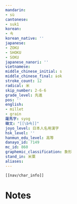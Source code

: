 ```yaml
---
mandarin:
- sù
cantonese:
- suk1
korean:
- 속
korean_native: ''
japanese:
- ZOKU
- SHOKU
- SOKU
japanese_nanori: ''
vietnamese:
middle_chinese_initial: s
middle_chinese_final: ɨok
stroke_count: 12
radical: 米
skip_number: 2-6-6
grade_level: 先進
pos: ''
english:
- millet
- grain
羅馬字: syog
韓文: "[[\b쇽]]"
joyo_level: 日本人名用漢字
hsk_level: ''
hanmun_edu_level: 高等
danayo_id: 7149
mc_id: 860
graphemic_classification: 象形
stand_in: 米粟
aliases:
---
```

```meta-bind-embed
[[nav/char_info]]
```

# Notes
